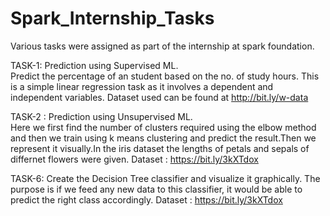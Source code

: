# Spark_Internship_Tasks
Various tasks were assigned as part of the internship at spark foundation.


TASK-1: Prediction using Supervised ML.\
Predict the percentage of an student based on the no. of study hours. This is a simple linear regression task as it involves a dependent and independent variables. Dataset used can be found at http://bit.ly/w-data

TASK-2 : Prediction using Unsupervised ML.\
Here we first find the number of clusters required using the elbow method and then we train  using k means clustering and predict the result.Then we represent it visually.In the iris dataset the lengths of petals and sepals of differnet flowers were given. Dataset : https://bit.ly/3kXTdox

TASK-6: Create the Decision Tree classifier and visualize it graphically. The purpose is if we feed any new data to this classifier, it would be able to predict the right class accordingly. Dataset : https://bit.ly/3kXTdox


